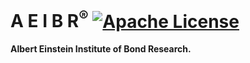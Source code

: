 # A E I B R<sup>®</sup> [![Apache License](https://img.shields.io/badge/license-Apache-blue.svg)](https://github.com/AEIBR/AEIBR/blob/master/LICENSE)
<b>Albert Einstein Institute of Bond Research.</b>
